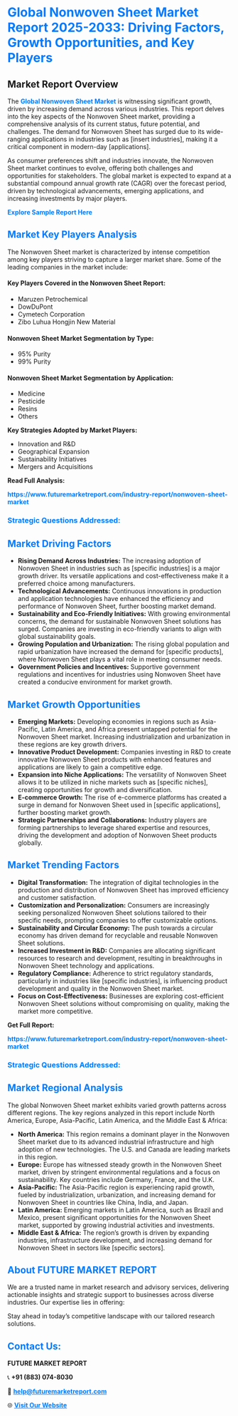 <h1 style="color: #007BFF;">Global Nonwoven Sheet Market Report 2025-2033: Driving Factors, Growth Opportunities, and Key Players</h1>

<section id="overview">
<h2>Market Report Overview</h2>
<p>The <a href="https://www.futuremarketreport.com/industry-report/nonwoven-sheet-market" style="color: #007BFF; text-decoration: none;"><strong>Global Nonwoven Sheet Market</strong></a> is witnessing significant growth, driven by increasing demand across various industries. This report delves into the key aspects of the Nonwoven Sheet market, providing a comprehensive analysis of its current status, future potential, and challenges. The demand for Nonwoven Sheet has surged due to its wide-ranging applications in industries such as [insert industries], making it a critical component in modern-day [applications].</p>
<p>As consumer preferences shift and industries innovate, the Nonwoven Sheet market continues to evolve, offering both challenges and opportunities for stakeholders. The global market is expected to expand at a substantial compound annual growth rate (CAGR) over the forecast period, driven by technological advancements, emerging applications, and increasing investments by major players.</p>
</section>

<section id="overview">
<p><a href="https://www.futuremarketreport.com/request-sample/reportId=33295" style="color: #007BFF; text-decoration: none;"><strong>Explore Sample Report Here</strong></a></p>
</section>

<section id="key-players">
<h2 style="color: #007BFF;">Market Key Players Analysis</h2>
<p>The Nonwoven Sheet market is characterized by intense competition among key players striving to capture a larger market share. Some of the leading companies in the market include:</p>
<h4>Key Players Covered in the Nonwoven Sheet Report:</h4>
<ul><li>Maruzen Petrochemical</li><li>DowDuPont</li><li>Cymetech Corporation</li><li>Zibo Luhua Hongjin New Material</li></ul>
<h4>Nonwoven Sheet Market Segmentation by Type:</h4>
<ul><li>95% Purity</li><li>99% Purity</li></ul>

<h4>Nonwoven Sheet Market Segmentation by Application:</h4>
<ul><li>Medicine</li><li>Pesticide</li><li>Resins</li><li>Others</li></ul>
<p><strong>Key Strategies Adopted by Market Players:</strong></p>
<ul>
<li>Innovation and R&D</li>
<li>Geographical Expansion</li>
<li>Sustainability Initiatives</li>
<li>Mergers and Acquisitions</li>
</ul>
</section>

<section>
<p><strong>Read Full Analysis: </strong></p><a href="https://www.futuremarketreport.com/industry-report/nonwoven-sheet-market" style="color: #007BFF; text-decoration: none;"><strong>https://www.futuremarketreport.com/industry-report/nonwoven-sheet-market</strong></a>
<h3 style="color: #007BFF;">Strategic Questions Addressed:</h3>
</section>

<section id="driving-factors">
<h2 style="color: #007BFF;">Market Driving Factors</h2>
<ul>
<li><strong>Rising Demand Across Industries:</strong> The increasing adoption of Nonwoven Sheet in industries such as [specific industries] is a major growth driver. Its versatile applications and cost-effectiveness make it a preferred choice among manufacturers.</li>
<li><strong>Technological Advancements:</strong> Continuous innovations in production and application technologies have enhanced the efficiency and performance of Nonwoven Sheet, further boosting market demand.</li>
<li><strong>Sustainability and Eco-Friendly Initiatives:</strong> With growing environmental concerns, the demand for sustainable Nonwoven Sheet solutions has surged. Companies are investing in eco-friendly variants to align with global sustainability goals.</li>
<li><strong>Growing Population and Urbanization:</strong> The rising global population and rapid urbanization have increased the demand for [specific products], where Nonwoven Sheet plays a vital role in meeting consumer needs.</li>
<li><strong>Government Policies and Incentives:</strong> Supportive government regulations and incentives for industries using Nonwoven Sheet have created a conducive environment for market growth.</li>
</ul>
</section>

<section id="growth-opportunities">
<h2 style="color: #007BFF;">Market Growth Opportunities</h2>
<ul>
<li><strong>Emerging Markets:</strong> Developing economies in regions such as Asia-Pacific, Latin America, and Africa present untapped potential for the Nonwoven Sheet market. Increasing industrialization and urbanization in these regions are key growth drivers.</li>
<li><strong>Innovative Product Development:</strong> Companies investing in R&D to create innovative Nonwoven Sheet products with enhanced features and applications are likely to gain a competitive edge.</li>
<li><strong>Expansion into Niche Applications:</strong> The versatility of Nonwoven Sheet allows it to be utilized in niche markets such as [specific niches], creating opportunities for growth and diversification.</li>
<li><strong>E-commerce Growth:</strong> The rise of e-commerce platforms has created a surge in demand for Nonwoven Sheet used in [specific applications], further boosting market growth.</li>
<li><strong>Strategic Partnerships and Collaborations:</strong> Industry players are forming partnerships to leverage shared expertise and resources, driving the development and adoption of Nonwoven Sheet products globally.</li>
</ul>
</section>

<section id="trending-factors">
<h2 style="color: #007BFF;">Market Trending Factors</h2>
<ul>
<li><strong>Digital Transformation:</strong> The integration of digital technologies in the production and distribution of Nonwoven Sheet has improved efficiency and customer satisfaction.</li>
<li><strong>Customization and Personalization:</strong> Consumers are increasingly seeking personalized Nonwoven Sheet solutions tailored to their specific needs, prompting companies to offer customizable options.</li>
<li><strong>Sustainability and Circular Economy:</strong> The push towards a circular economy has driven demand for recyclable and reusable Nonwoven Sheet solutions.</li>
<li><strong>Increased Investment in R&D:</strong> Companies are allocating significant resources to research and development, resulting in breakthroughs in Nonwoven Sheet technology and applications.</li>
<li><strong>Regulatory Compliance:</strong> Adherence to strict regulatory standards, particularly in industries like [specific industries], is influencing product development and quality in the Nonwoven Sheet market.</li>
<li><strong>Focus on Cost-Effectiveness:</strong> Businesses are exploring cost-efficient Nonwoven Sheet solutions without compromising on quality, making the market more competitive.</li>
</ul>
</section>

<section>
<p><strong>Get Full Report: </strong></p><a href="https://www.futuremarketreport.com/industry-report/nonwoven-sheet-market" style="color: #007BFF; text-decoration: none;"><strong>https://www.futuremarketreport.com/industry-report/nonwoven-sheet-market</strong></a>
<h3 style="color: #007BFF;">Strategic Questions Addressed:</h3>
</section>


<section id="regional-analysis">
<h2 style="color: #007BFF;">Market Regional Analysis</h2>
<p>The global Nonwoven Sheet market exhibits varied growth patterns across different regions. The key regions analyzed in this report include North America, Europe, Asia-Pacific, Latin America, and the Middle East & Africa:</p>
<ul>
<li><strong>North America:</strong> This region remains a dominant player in the Nonwoven Sheet market due to its advanced industrial infrastructure and high adoption of new technologies. The U.S. and Canada are leading markets in this region.</li>
<li><strong>Europe:</strong> Europe has witnessed steady growth in the Nonwoven Sheet market, driven by stringent environmental regulations and a focus on sustainability. Key countries include Germany, France, and the U.K.</li>
<li><strong>Asia-Pacific:</strong> The Asia-Pacific region is experiencing rapid growth, fueled by industrialization, urbanization, and increasing demand for Nonwoven Sheet in countries like China, India, and Japan.</li>
<li><strong>Latin America:</strong> Emerging markets in Latin America, such as Brazil and Mexico, present significant opportunities for the Nonwoven Sheet market, supported by growing industrial activities and investments.</li>
<li><strong>Middle East & Africa:</strong> The region’s growth is driven by expanding industries, infrastructure development, and increasing demand for Nonwoven Sheet in sectors like [specific sectors].</li>
</ul>
</section>

<footer>
<h2 style="color: #007BFF;">About FUTURE MARKET REPORT</h2>
<p>We are a trusted name in market research and advisory services, delivering actionable insights and strategic support to businesses across diverse industries. Our expertise lies in offering:</p>

<p>Stay ahead in today’s competitive landscape with our tailored research solutions.</p>

<h2 style="color: #007BFF;">Contact Us:</h2>
<p><strong>FUTURE MARKET REPORT</strong></p>
<p>📞 <strong>+91 (883) 074-8030</strong></p>
<p>📧 <strong><a href="mailto:help@futuremarketreport.com" style="color: #007BFF;">help@futuremarketreport.com</a></strong></p>
<p>🌐 <strong><a href="https://www.futuremarketreport.com/" style="color: #007BFF;">Visit Our Website</a></strong></p>
</footer>